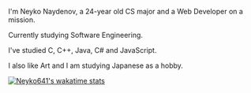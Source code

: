 I'm Neyko Naydenov, a 24-year old CS major and a Web Developer on a mission. 

Currently studying Software Engineering.

I've studied C, C++, Java, C# and JavaScript.

I also like Art and I am studying Japanese as a hobby.

[![Neyko641's wakatime stats](https://github-readme-stats-liard-psi.vercel.app/api/wakatime?username=Neyko641)](https://github.com/anuraghazra/github-readme-stats)
